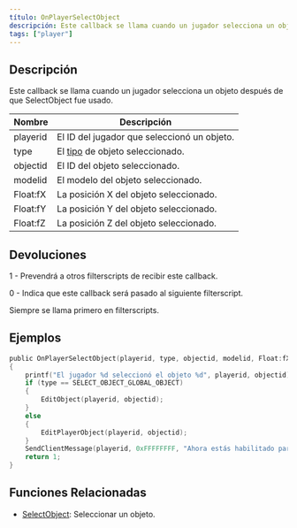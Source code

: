 ```yaml
---
título: OnPlayerSelectObject
descripción: Este callback se llama cuando un jugador selecciona un objeto después de que SelectObject fue usado.
tags: ["player"]
---
```


<VersionWarnES name='callback' version='SA-MP 0.3e' />

## Descripción

Este callback se llama cuando un jugador selecciona un objeto después de que SelectObject fue usado.

| Nombre   | Descripción                                                	   |
| -------- | ----------------------------------------------------------------- |
| playerid | El ID del jugador que seleccionó un objeto.                	   |
| type     | El [tipo](../resources/selectobjecttypes) de objeto seleccionado. |
| objectid | El ID del objeto seleccionado.                             	   |
| modelid  | El modelo del objeto seleccionado.                         	   |
| Float:fX | La posición X del objeto seleccionado.                     	   |
| Float:fY | La posición Y del objeto seleccionado.                     	   |
| Float:fZ | La posición Z del objeto seleccionado.                     	   |

## Devoluciones

1 - Prevendrá a otros filterscripts de recibir este callback.

0 - Indica que este callback será pasado al siguiente filterscript.

Siempre se llama primero en filterscripts.

## Ejemplos

```c
public OnPlayerSelectObject(playerid, type, objectid, modelid, Float:fX, Float:fY, Float:fZ)
{
    printf("El jugador %d seleccionó el objeto %d", playerid, objectid);
    if (type == SELECT_OBJECT_GLOBAL_OBJECT)
    {
        EditObject(playerid, objectid);
    }
    else
    {
        EditPlayerObject(playerid, objectid);
    }
    SendClientMessage(playerid, 0xFFFFFFFF, "Ahora estás habilitado para poder editar el objeto!");
    return 1;
}
```

## Funciones Relacionadas

- [SelectObject](../functions/SelectObject): Seleccionar un objeto.

